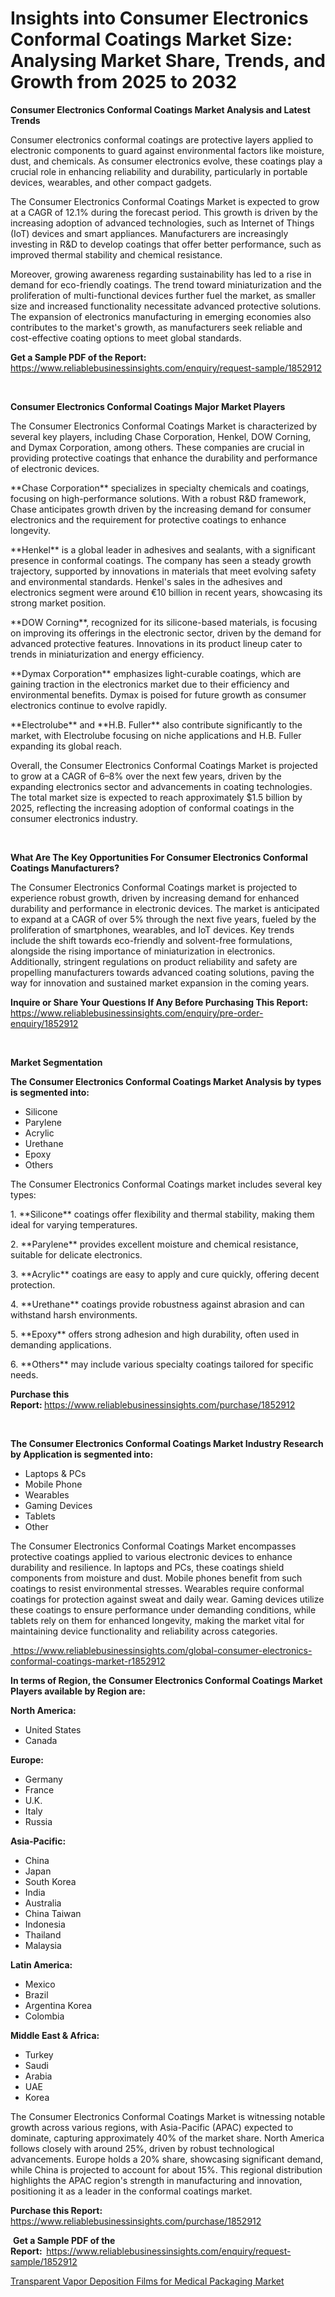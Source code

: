 <p><h1>Insights into Consumer Electronics Conformal Coatings Market Size: Analysing Market Share, Trends, and Growth from 2025 to 2032</h1></p><p><strong>Consumer Electronics Conformal Coatings Market Analysis and Latest Trends</strong></p>
<p><p>Consumer electronics conformal coatings are protective layers applied to electronic components to guard against environmental factors like moisture, dust, and chemicals. As consumer electronics evolve, these coatings play a crucial role in enhancing reliability and durability, particularly in portable devices, wearables, and other compact gadgets.</p><p>The Consumer Electronics Conformal Coatings Market is expected to grow at a CAGR of 12.1% during the forecast period. This growth is driven by the increasing adoption of advanced technologies, such as Internet of Things (IoT) devices and smart appliances. Manufacturers are increasingly investing in R&D to develop coatings that offer better performance, such as improved thermal stability and chemical resistance.</p><p>Moreover, growing awareness regarding sustainability has led to a rise in demand for eco-friendly coatings. The trend toward miniaturization and the proliferation of multi-functional devices further fuel the market, as smaller size and increased functionality necessitate advanced protective solutions. The expansion of electronics manufacturing in emerging economies also contributes to the market's growth, as manufacturers seek reliable and cost-effective coating options to meet global standards.</p></p>
<p><strong>Get a Sample PDF of the Report:&nbsp;</strong> <a href="https://www.reliablebusinessinsights.com/enquiry/request-sample/1852912?utm_campaign=2242&utm_medium=2&utm_source=Github&utm_content=ia&utm_term=03042025&utm_id=consumer-electronics-conformal-coatings">https://www.reliablebusinessinsights.com/enquiry/request-sample/1852912</a></p>
<p>&nbsp;</p>
<p><strong>Consumer Electronics Conformal Coatings Major Market Players</strong></p>
<p><p>The Consumer Electronics Conformal Coatings Market is characterized by several key players, including Chase Corporation, Henkel, DOW Corning, and Dymax Corporation, among others. These companies are crucial in providing protective coatings that enhance the durability and performance of electronic devices.</p><p>**Chase Corporation** specializes in specialty chemicals and coatings, focusing on high-performance solutions. With a robust R&D framework, Chase anticipates growth driven by the increasing demand for consumer electronics and the requirement for protective coatings to enhance longevity. </p><p>**Henkel** is a global leader in adhesives and sealants, with a significant presence in conformal coatings. The company has seen a steady growth trajectory, supported by innovations in materials that meet evolving safety and environmental standards. Henkel's sales in the adhesives and electronics segment were around €10 billion in recent years, showcasing its strong market position.</p><p>**DOW Corning**, recognized for its silicone-based materials, is focusing on improving its offerings in the electronic sector, driven by the demand for advanced protective features. Innovations in its product lineup cater to trends in miniaturization and energy efficiency. </p><p>**Dymax Corporation** emphasizes light-curable coatings, which are gaining traction in the electronics market due to their efficiency and environmental benefits. Dymax is poised for future growth as consumer electronics continue to evolve rapidly.</p><p>**Electrolube** and **H.B. Fuller** also contribute significantly to the market, with Electrolube focusing on niche applications and H.B. Fuller expanding its global reach. </p><p>Overall, the Consumer Electronics Conformal Coatings Market is projected to grow at a CAGR of 6–8% over the next few years, driven by the expanding electronics sector and advancements in coating technologies. The total market size is expected to reach approximately $1.5 billion by 2025, reflecting the increasing adoption of conformal coatings in the consumer electronics industry.</p></p>
<p>&nbsp;</p>
<p><strong>What Are The Key Opportunities For Consumer Electronics Conformal Coatings Manufacturers?</strong></p>
<p><p>The Consumer Electronics Conformal Coatings market is projected to experience robust growth, driven by increasing demand for enhanced durability and performance in electronic devices. The market is anticipated to expand at a CAGR of over 5% through the next five years, fueled by the proliferation of smartphones, wearables, and IoT devices. Key trends include the shift towards eco-friendly and solvent-free formulations, alongside the rising importance of miniaturization in electronics. Additionally, stringent regulations on product reliability and safety are propelling manufacturers towards advanced coating solutions, paving the way for innovation and sustained market expansion in the coming years.</p></p>
<p><strong>Inquire or Share Your Questions If Any Before Purchasing This Report:</strong> <a href="https://www.reliablebusinessinsights.com/enquiry/pre-order-enquiry/1852912?utm_campaign=2242&utm_medium=2&utm_source=Github&utm_content=ia&utm_term=03042025&utm_id=consumer-electronics-conformal-coatings">https://www.reliablebusinessinsights.com/enquiry/pre-order-enquiry/1852912</a></p>
<p>&nbsp;</p>
<p><strong>Market Segmentation</strong></p>
<p><strong>The Consumer Electronics Conformal Coatings Market Analysis by types is segmented into:</strong></p>
<p><ul><li>Silicone</li><li>Parylene</li><li>Acrylic</li><li>Urethane</li><li>Epoxy</li><li>Others</li></ul></p>
<p><p>The Consumer Electronics Conformal Coatings market includes several key types: </p><p>1. **Silicone** coatings offer flexibility and thermal stability, making them ideal for varying temperatures.</p><p>2. **Parylene** provides excellent moisture and chemical resistance, suitable for delicate electronics.</p><p>3. **Acrylic** coatings are easy to apply and cure quickly, offering decent protection.</p><p>4. **Urethane** coatings provide robustness against abrasion and can withstand harsh environments.</p><p>5. **Epoxy** offers strong adhesion and high durability, often used in demanding applications.</p><p>6. **Others** may include various specialty coatings tailored for specific needs.</p></p>
<p><strong>Purchase this Report:&nbsp;</strong><a href="https://www.reliablebusinessinsights.com/purchase/1852912?utm_campaign=2242&utm_medium=2&utm_source=Github&utm_content=ia&utm_term=03042025&utm_id=consumer-electronics-conformal-coatings">https://www.reliablebusinessinsights.com/purchase/1852912</a></p>
<p>&nbsp;</p>
<p><strong>The Consumer Electronics Conformal Coatings Market Industry Research by Application is segmented into:</strong></p>
<p><ul><li>Laptops & PCs</li><li>Mobile Phone</li><li>Wearables</li><li>Gaming Devices</li><li>Tablets</li><li>Other</li></ul></p>
<p><p>The Consumer Electronics Conformal Coatings Market encompasses protective coatings applied to various electronic devices to enhance durability and resilience. In laptops and PCs, these coatings shield components from moisture and dust. Mobile phones benefit from such coatings to resist environmental stresses. Wearables require conformal coatings for protection against sweat and daily wear. Gaming devices utilize these coatings to ensure performance under demanding conditions, while tablets rely on them for enhanced longevity, making the market vital for maintaining device functionality and reliability across categories.</p></p>
<p><a href="https://www.reliablebusinessinsights.com/global-consumer-electronics-conformal-coatings-market-r1852912?utm_campaign=2242&utm_medium=2&utm_source=Github&utm_content=ia&utm_term=03042025&utm_id=consumer-electronics-conformal-coatings">&nbsp;https://www.reliablebusinessinsights.com/global-consumer-electronics-conformal-coatings-market-r1852912</a></p>
<p><strong>In terms of Region, the Consumer Electronics Conformal Coatings Market Players available by Region are:</strong></p>
<p>
    <p> <strong> North America: </strong>
        <ul>
            <li>United States</li>
            <li>Canada</li>
        </ul>
        </p> 
    <p> <strong> Europe: </strong>
        <ul>
            <li>Germany</li>
            <li>France</li>
            <li>U.K.</li>
            <li>Italy</li>
            <li>Russia</li>
        </ul>
        </p> 
    <p> <strong> Asia-Pacific: </strong>
        <ul>
            <li>China</li>
            <li>Japan</li>
            <li>South Korea</li>
            <li>India</li>
            <li>Australia</li>
            <li>China Taiwan</li>
            <li>Indonesia</li>
            <li>Thailand</li>
            <li>Malaysia</li>
        </ul>
        </p> 
    <p> <strong> Latin America: </strong>
        <ul>
            <li>Mexico</li>
            <li>Brazil</li>
            <li>Argentina Korea</li>
            <li>Colombia</li>
        </ul>
        </p> 
    <p> <strong> Middle East & Africa: </strong>
        <ul>
            <li>Turkey</li>
            <li>Saudi</li>
            <li>Arabia</li>
            <li>UAE</li>
            <li>Korea</li>
        </ul>
    </p>
    </p>
<p><p>The Consumer Electronics Conformal Coatings Market is witnessing notable growth across various regions, with Asia-Pacific (APAC) expected to dominate, capturing approximately 40% of the market share. North America follows closely with around 25%, driven by robust technological advancements. Europe holds a 20% share, showcasing significant demand, while China is projected to account for about 15%. This regional distribution highlights the APAC region's strength in manufacturing and innovation, positioning it as a leader in the conformal coatings market.</p></p>
<p><strong>Purchase this Report: </strong><a href="https://www.reliablebusinessinsights.com/purchase/1852912?utm_campaign=2242&utm_medium=2&utm_source=Github&utm_content=ia&utm_term=03042025&utm_id=consumer-electronics-conformal-coatings">https://www.reliablebusinessinsights.com/purchase/1852912</a></p>
<p>&nbsp;<strong>Get a Sample PDF of the Report:&nbsp;&nbsp;</strong><a href="https://www.reliablebusinessinsights.com/enquiry/request-sample/1852912?utm_campaign=2242&utm_medium=2&utm_source=Github&utm_content=ia&utm_term=03042025&utm_id=consumer-electronics-conformal-coatings">https://www.reliablebusinessinsights.com/enquiry/request-sample/1852912</a></p>
<p><strong></strong></p>
<p><p><a href="https://github.com/MariaWashington76/Market-Research-Report-List-2/blob/main/transparent-vapor-deposition-films-for-medical-packaging-market.md?utm_campaign=2242&utm_medium=2&utm_source=Github&utm_content=ia&utm_term=03042025&utm_id=consumer-electronics-conformal-coatings">Transparent Vapor Deposition Films for Medical Packaging Market</a></p></p>